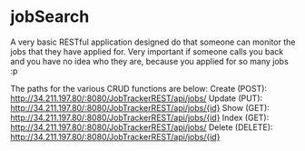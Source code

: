 # jobSearch

A very basic RESTful application designed do that someone can monitor the jobs that they have applied for. Very important if someone calls you back and you have no idea who they are, because you applied for so many jobs :p


The paths for the various CRUD functions are below:
Create (POST): http://34.211.197.80/:8080/JobTrackerREST/api/jobs/
Update (PUT): http://34.211.197.80/:8080/JobTrackerREST/api/jobs/{id}
Show (GET): http://34.211.197.80/:8080/JobTrackerREST/api/jobs/{id}
Index (GET): http://34.211.197.80/:8080/JobTrackerREST/api/jobs/
Delete (DELETE): http://34.211.197.80/:8080/JobTrackerREST/api/jobs/{id}
